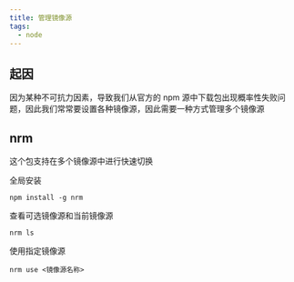 ```yaml
---
title: 管理镜像源
tags:
  - node
---
```

## 起因

因为某种不可抗力因素，导致我们从官方的 npm 源中下载包出现概率性失败问题，因此我们常常要设置各种镜像源，因此需要一种方式管理多个镜像源

## nrm

这个包支持在多个镜像源中进行快速切换

全局安装

```shell
npm install -g nrm
```

查看可选镜像源和当前镜像源

```shell
nrm ls
```

使用指定镜像源

```shell
nrm use <镜像源名称>
```